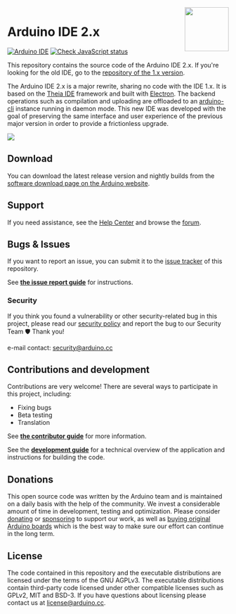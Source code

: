 <img src="https://content.arduino.cc/website/Arduino_logo_teal.svg" height="100" align="right" />

# Arduino IDE 2.x

[![Arduino IDE](https://github.com/arduino/arduino-ide/workflows/Arduino%20IDE/badge.svg)](https://github.com/arduino/arduino-ide/actions?query=workflow%3A%22Arduino+IDE%22)
[![Check JavaScript status](https://github.com/arduino/arduino-ide/actions/workflows/check-javascript.yml/badge.svg)](https://github.com/arduino/arduino-ide/actions/workflows/check-javascript.yml)

This repository contains the source code of the Arduino IDE 2.x. If you're looking for the old IDE, go to the [repository of the 1.x version](https://github.com/arduino/Arduino).

The Arduino IDE 2.x is a major rewrite, sharing no code with the IDE 1.x. It is based on the [Theia IDE](https://theia-ide.org/) framework and built with [Electron](https://www.electronjs.org/). The backend operations such as compilation and uploading are offloaded to an [arduino-cli](https://github.com/arduino/arduino-cli) instance running in daemon mode. This new IDE was developed with the goal of preserving the same interface and user experience of the previous major version in order to provide a frictionless upgrade.

![](static/screenshot.png)

## Download

You can download the latest release version and nightly builds from the [software download page on the Arduino website](https://www.arduino.cc/en/software).

## Support

If you need assistance, see the [Help Center](https://support.arduino.cc/hc/en-us/categories/360002212660-Software-and-Downloads) and browse the [forum](https://forum.arduino.cc/index.php?board=150.0).

## Bugs & Issues

If you want to report an issue, you can submit it to the [issue tracker](https://github.com/arduino/arduino-ide/issues) of this repository.

See [**the issue report guide**](docs/contributor-guide/issues.md#issue-report-guide) for instructions.

### Security

If you think you found a vulnerability or other security-related bug in this project, please read our
[security policy](https://github.com/arduino/arduino-ide/security/policy) and report the bug to our Security Team 🛡️
Thank you!

e-mail contact: security@arduino.cc

## Contributions and development

Contributions are very welcome! There are several ways to participate in this project, including:

- Fixing bugs
- Beta testing
- Translation

See [**the contributor guide**](docs/CONTRIBUTING.md#contributor-guide) for more information.

See the [**development guide**](docs/development.md) for a technical overview of the application and instructions for building the code.

## Donations

This open source code was written by the Arduino team and is maintained on a daily basis with the help of the community. We invest a considerable amount of time in development, testing and optimization. Please consider [donating](https://www.arduino.cc/en/donate/) or [sponsoring](https://github.com/sponsors/arduino) to support our work, as well as [buying original Arduino boards](https://store.arduino.cc/) which is the best way to make sure our effort can continue in the long term.

## License

The code contained in this repository and the executable distributions are licensed under the terms of the GNU AGPLv3. The executable distributions contain third-party code licensed under other compatible licenses such as GPLv2, MIT and BSD-3. If you have questions about licensing please contact us at [license@arduino.cc](mailto:license@arduino.cc).
